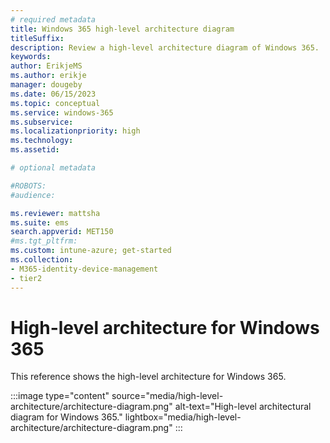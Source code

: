 ```yaml
---
# required metadata
title: Windows 365 high-level architecture diagram
titleSuffix:
description: Review a high-level architecture diagram of Windows 365.
keywords:
author: ErikjeMS  
ms.author: erikje
manager: dougeby
ms.date: 06/15/2023
ms.topic: conceptual
ms.service: windows-365
ms.subservice:
ms.localizationpriority: high
ms.technology:
ms.assetid: 

# optional metadata

#ROBOTS:
#audience:

ms.reviewer: mattsha
ms.suite: ems
search.appverid: MET150
#ms.tgt_pltfrm:
ms.custom: intune-azure; get-started
ms.collection:
- M365-identity-device-management
- tier2
---
```


# High-level architecture for Windows 365

This reference shows the high-level architecture for Windows 365.

:::image type="content" source="media/high-level-architecture/architecture-diagram.png" alt-text="High-level architectural diagram for Windows 365."  lightbox="media/high-level-architecture/architecture-diagram.png" :::
